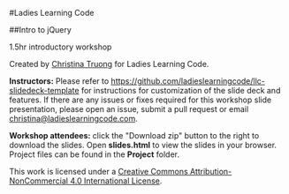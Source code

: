 #Ladies Learning Code

##Intro to jQuery

1.5hr introductory workshop

Created by [Christina Truong](http://twitter.com/christinatruong) for Ladies Learning Code.

**Instructors:** Please refer to https://github.com/ladieslearningcode/llc-slidedeck-template for instructions for customization of the slide deck and features. If there are any issues or fixes required for this workshop slide presentation, please open an issue, submit a pull request or email [christina@ladieslearningcode.com](mailto:christina@ladieslearningcode.com).

**Workshop attendees:** click the "Download zip" button to the right to download the slides. Open **slides.html** to view the slides in your browser. Project files can be found in the **Project** folder.

This work is licensed under a <a rel="license" href="http://creativecommons.org/licenses/by-nc/4.0/">Creative Commons Attribution-NonCommercial 4.0 International License</a>.


